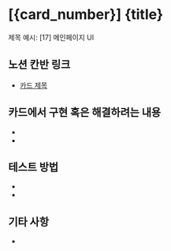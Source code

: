 # [{card_number}] {title}

제목 예시: [17] 메인페이지 UI

## 노션 칸반 링크

- [카드 제목](url주소)

## 카드에서 구현 혹은 해결하려는 내용

-
-

## 테스트 방법

-
-

## 기타 사항

-
